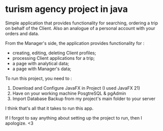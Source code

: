 # turism agency project in java
Simple application that provides functionality for searching, ordering 
a trip on behalf of the Client. Also an analogue of a personal account with
your orders and data.

From the Manager's side, the application provides functionality for :
- creating, editing, deleting Client profiles;
- processing Client applications for a trip;
- a page with analytical data;
- a page with Manager's data;

To run this project, you need to : 
1. Download and Configure JavaFX in Project (I used JavaFX 21)
2. Have on your working machine PosgtreSQL & pgAdmin
3. Import Database Backup from my project's main folder to your server 

I think that's all that it takes to run this app. 

If I forgot to say anything about setting up the project to run, then I apologize. <3